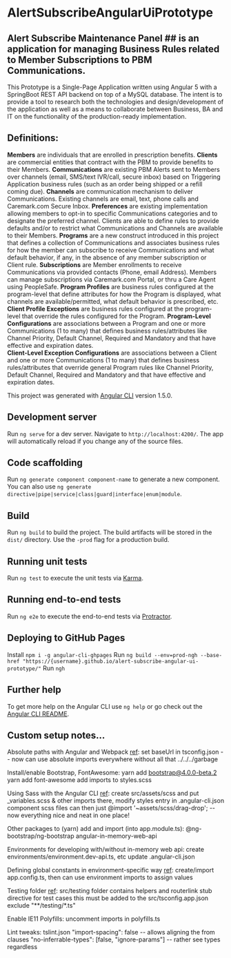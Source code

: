 # AlertSubscribeAngularUiPrototype

## Alert Subscribe Maintenance Panel ## is an application for managing Business Rules related to Member Subscriptions to PBM Communications.
This Prototype is a Single-Page Application written using Angular 5 with a SpringBoot REST API backend on top of a MySQL database.  The intent is to provide a tool to research both the technologies and design/development of the application as well as a means to collaborate between Business, BA and IT on the functionality of the production-ready implementation.

## Definitions:
**Members** are individuals that are enrolled in prescription benefits.
**Clients** are commercial entities that contract with the PBM to provide benefits to their Members.
**Communications** are existing PBM Alerts sent to Members over channels (email, SMS/text IVR/call, secure inbox) based on Triggering Application business rules (such as an order being shipped or a refill coming due).
**Channels** are communication mechanism to deliver Communications.  Existing channels are email, text, phone calls and Caremark.com Secure Inbox.
**Preferences** are existing implementation allowing members to opt-in to specific Communications categories and to designate the preferred channel.  Clients are able to define rules to provide defaults and/or to restrict what Communications and Channels are available to their Members.
**Programs** are a new construct introduced in this project that defines a collection of Communications and associates business rules for how the member can subscribe to receive Communications and what default behavior, if any, in the absence of any member subscription or Client rule.
**Subscriptions** are Member enrollments to receive Communications via provided contacts (Phone, email Address).  Members can manage subscriptions via Caremark.com Portal, or thru a Care Agent using PeopleSafe. 
**Program Profiles** are business rules configured at the program-level that define attributes for how the Program is displayed, what channels are available/permitted, what default behavior is prescribed, etc.
**Client Profile Exceptions** are business rules configured at the program-level that override the rules configured for the Program.
**Program-Level Configurations** are associations between a Program and one or more Communications (1 to many) that defines business rules/attributes like Channel Priority, Default Channel, Required and Mandatory and that have effective and expiration dates.  
**Client-Level Exception Configurations** are associations between a Client and one or more Communications (1 to many) that defines business rules/attributes that override general Program rules like Channel Priority, Default Channel, Required and Mandatory and that have effective and expiration dates.  


This project was generated with [Angular CLI](https://github.com/angular/angular-cli) version 1.5.0.

## Development server

Run `ng serve` for a dev server. Navigate to `http://localhost:4200/`. The app will automatically reload if you change any of the source files.

## Code scaffolding

Run `ng generate component component-name` to generate a new component. You can also use `ng generate directive|pipe|service|class|guard|interface|enum|module`.

## Build

Run `ng build` to build the project. The build artifacts will be stored in the `dist/` directory. Use the `-prod` flag for a production build.

## Running unit tests

Run `ng test` to execute the unit tests via [Karma](https://karma-runner.github.io).

## Running end-to-end tests

Run `ng e2e` to execute the end-to-end tests via [Protractor](http://www.protractortest.org/).

## Deploying to GitHub Pages

Install `npm i -g angular-cli-ghpages` 
Run `ng build --env=prod-ngh --base-href "https://{username}.github.io/alert-subscribe-angular-ui-prototype/"`
Run `ngh`

## Further help

To get more help on the Angular CLI use `ng help` or go check out the [Angular CLI README](https://github.com/angular/angular-cli/blob/master/README.md).

## Custom setup notes...

Absolute paths with Angular and Webpack [ref](https://psamsotha.github.io/angular/2017/03/18/angular-webpack-absolute-paths.html): set baseUrl in tsconfig.json
-- now can use absolute imports everywhere without all that ../../../garbage

Install/enable Bootstrap, FontAwesome: 
yarn add bootstrap@4.0.0-beta.2
yarn add font-awesome
add imports to styles.scss

Using Sass with the Angular CLI [ref](https://scotch.io/tutorials/using-sass-with-the-angular-cli): create src/assets/scss and put _variables.scss & other imports there, modify styles entry in .angular-cli.json
component scss files can then just @import '~assets/scss/drag-drop'; 
-- now everything nice and neat in one place!

Other packages to (yarn) add and import (into app.module.ts):
@ng-bootstrap/ng-bootstrap
angular-in-memory-web-api

Environments for developing with/without in-memory web api:
create environments/environment.dev-api.ts, etc
update .angular-cli.json

Defining global constants in environment-specific way [ref](https://stackoverflow.com/questions/34986922/define-global-constants-in-angular-2/40287063#40287063):
create/import app.config.ts, then can use environment imports to assign values

Testing folder [ref](https://angular.io/guide/testing#stubbing-the-routerlink): src/testing folder contains helpers and routerlink stub directive for test cases
this must be added to the src/tsconfig.app.json exclude "**/testing/*.ts"

Enable IE11 Polyfills: uncomment imports in polyfills.ts

Lint tweaks: tslint.json
"import-spacing": false -- allows aligning the from clauses
"no-inferrable-types": [false, "ignore-params"] -- rather see types regardless
